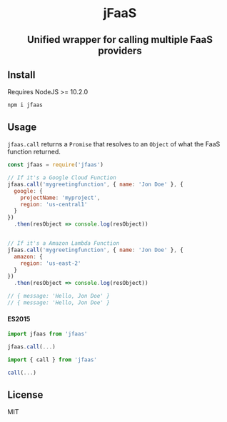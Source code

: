 <h1 align="center">jFaaS</h2>
<h2 align="center">Unified wrapper for calling multiple FaaS providers</h2>

## Install

Requires NodeJS >= 10.2.0

`npm i jfaas`

## Usage

`jfaas.call` returns a `Promise` that resolves to an `Object` of what the FaaS function returned. 

```js
const jfaas = require('jfaas')

// If it's a Google Cloud Function
jfaas.call('mygreetingfunction', { name: 'Jon Doe' }, { 
  google: { 
    projectName: 'myproject',
    region: 'us-central1'
  } 
})
  .then(resObject => console.log(resObject))


// If it's a Amazon Lambda Function
jfaas.call('mygreetingfunction', { name: 'Jon Doe' }, { 
  amazon: {
    region: 'us-east-2'
  }
})
  .then(resObject => console.log(resObject))

// { message: 'Hello, Jon Doe' }
// { message: 'Hello, Jon Doe' }
```

#### ES2015


```js
import jfaas from 'jfaas'

jfaas.call(...)
```

```js 
import { call } from 'jfaas'

call(...) 
```

## License

MIT